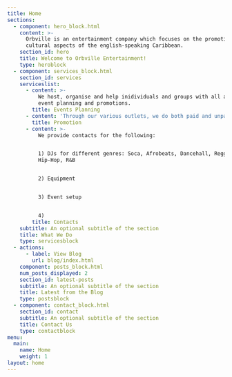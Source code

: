 ```yaml
---
title: Home
sections:
  - component: hero_block.html
    content: >-
      Orbville is an entertainment company which focuses on the promotion of the
      cultural aspects of the english-speaking Caribbean.
    section_id: hero
    title: Welcome to Orbville Entertainment!
    type: heroblock
  - component: services_block.html
    section_id: services
    serviceslist:
      - content: >-
          We host, organise and help inidividuals and groups with all aspects of
          event planning and promotions.
        title: Events Planning
      - content: 'Through our various outlets, we do both paid and unpaid promotion.'
        title: Promotion
      - content: >-
          We provide contacts for the following:


          1) DJs for different genres: Soca, Afrobeats, Dancehall, Reggae, EDM,
          Hip-Hop, R&B


          2) Equipment


          3) Event setup


          4)
        title: Contacts
    subtitle: An optional subtitle of the section
    title: What We Do
    type: servicesblock
  - actions:
      - label: View Blog
        url: blog/index.html
    component: posts_block.html
    num_posts_displayed: 2
    section_id: latest-posts
    subtitle: An optional subtitle of the section
    title: Latest from the Blog
    type: postsblock
  - component: contact_block.html
    section_id: contact
    subtitle: An optional subtitle of the section
    title: Contact Us
    type: contactblock
menu:
  main:
    name: Home
    weight: 1
layout: home
---
```


